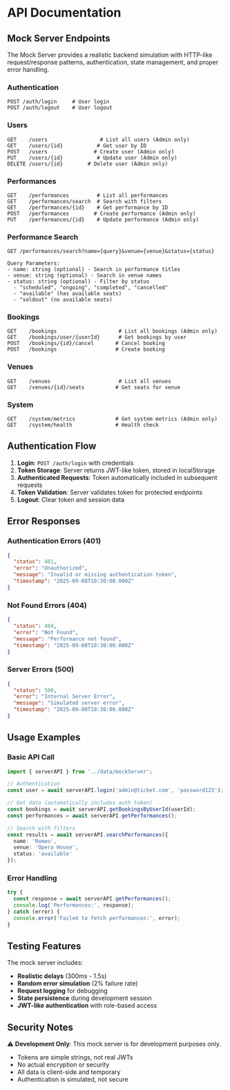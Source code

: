 # API Documentation

## Mock Server Endpoints

The Mock Server provides a realistic backend simulation with HTTP-like request/response patterns, authentication, state management, and proper error handling.

### Authentication
```http
POST /auth/login     # User login
POST /auth/logout    # User logout
```

### Users
```http
GET    /users                 # List all users (Admin only)
GET    /users/{id}           # Get user by ID
POST   /users               # Create user (Admin only)
PUT    /users/{id}           # Update user (Admin only)
DELETE /users/{id}        # Delete user (Admin only)
```

### Performances
```http
GET    /performances         # List all performances
GET    /performances/search  # Search with filters
GET    /performances/{id}    # Get performance by ID
POST   /performances        # Create performance (Admin only)
PUT    /performances/{id}    # Update performance (Admin only)
```

### Performance Search
```http
GET /performances/search?name={query}&venue={venue}&status={status}

Query Parameters:
- name: string (optional) - Search in performance titles
- venue: string (optional) - Search in venue names  
- status: string (optional) - Filter by status
  - "scheduled", "ongoing", "completed", "cancelled"
  - "available" (has available seats)
  - "soldout" (no available seats)
```

### Bookings
```http
GET    /bookings                    # List all bookings (Admin only)
GET    /bookings/user/{userId}      # Get bookings by user
POST   /bookings/{id}/cancel       # Cancel booking
POST   /bookings                   # Create booking
```

### Venues
```http
GET    /venues                      # List all venues
GET    /venues/{id}/seats          # Get seats for venue
```

### System
```http
GET    /system/metrics             # Get system metrics (Admin only)
GET    /system/health              # Health check
```

## Authentication Flow

1. **Login**: `POST /auth/login` with credentials
2. **Token Storage**: Server returns JWT-like token, stored in localStorage
3. **Authenticated Requests**: Token automatically included in subsequent requests
4. **Token Validation**: Server validates token for protected endpoints
5. **Logout**: Clear token and session data

## Error Responses

### Authentication Errors (401)
```json
{
  "status": 401,
  "error": "Unauthorized",
  "message": "Invalid or missing authentication token",
  "timestamp": "2025-09-08T10:30:00.000Z"
}
```

### Not Found Errors (404)
```json
{
  "status": 404,
  "error": "Not Found",
  "message": "Performance not found",
  "timestamp": "2025-09-08T10:30:00.000Z"
}
```

### Server Errors (500)
```json
{
  "status": 500,
  "error": "Internal Server Error",
  "message": "Simulated server error",
  "timestamp": "2025-09-08T10:30:00.000Z"
}
```

## Usage Examples

### Basic API Call
```typescript
import { serverAPI } from '../data/mockServer';

// Authentication
const user = await serverAPI.login('admin@ticket.com', 'password123');

// Get data (automatically includes auth token)
const bookings = await serverAPI.getBookingsByUserId(userId);
const performances = await serverAPI.getPerformances();

// Search with filters
const results = await serverAPI.searchPerformances({
  name: 'Romeo',
  venue: 'Opera House',
  status: 'available'
});
```

### Error Handling
```typescript
try {
  const response = await serverAPI.getPerformances();
  console.log('Performances:', response);
} catch (error) {
  console.error('Failed to fetch performances:', error);
}
```

## Testing Features

The mock server includes:
- **Realistic delays** (300ms - 1.5s)
- **Random error simulation** (2% failure rate)
- **Request logging** for debugging
- **State persistence** during development session
- **JWT-like authentication** with role-based access

## Security Notes

⚠️ **Development Only**: This mock server is for development purposes only.

- Tokens are simple strings, not real JWTs
- No actual encryption or security
- All data is client-side and temporary
- Authentication is simulated, not secure